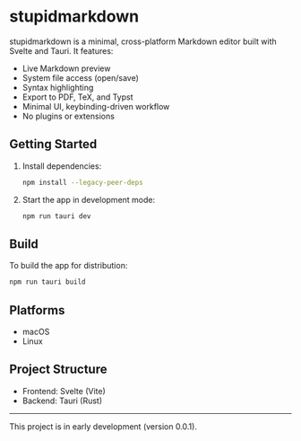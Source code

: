 # stupidmarkdown

stupidmarkdown is a minimal, cross-platform Markdown editor built with Svelte and Tauri. It features:

- Live Markdown preview
- System file access (open/save)
- Syntax highlighting
- Export to PDF, TeX, and Typst
- Minimal UI, keybinding-driven workflow
- No plugins or extensions

## Getting Started

1. Install dependencies:
   ```sh
   npm install --legacy-peer-deps
   ```
2. Start the app in development mode:
   ```sh
   npm run tauri dev
   ```

## Build

To build the app for distribution:
```sh
npm run tauri build
```

## Platforms
- macOS
- Linux

## Project Structure
- Frontend: Svelte (Vite)
- Backend: Tauri (Rust)

---

This project is in early development (version 0.0.1).
